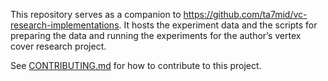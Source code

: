 This repository serves as a companion to https://github.com/ta7mid/vc-research-implementations. It hosts the experiment data and the scripts for preparing the data and running the experiments for the author’s vertex cover research project.

See [CONTRIBUTING.md](CONTRIBUTING.md) for how to contribute to this project.
